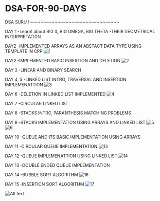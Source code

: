 # DSA-FOR-90-DAYS
DSA SURU !~~~~~~~~~~~~~~~~~~~~~~~~~~~~~~~~


DAY 1 
-Learnt about BIG 0, BIG OMEGA, BIG THETA
-THEIR GEOMETRICAL INTERPRETATION

DAY2 
-IMPLEMENTED ARRAYS AS AN ABSTACT DATA TYPE USING TEMPLATE IN CPP
![1](https://github.com/arishaprasain/DSA-FOR-90-DAYS/assets/105920260/61b947d7-bca9-4e94-a5db-8d17154ad63e)


DAY2 
-IMPLEMENTED BASIC INSERTION AND DELETION
![2](https://github.com/arishaprasain/DSA-FOR-90-DAYS/assets/105920260/dc347223-6c5d-494e-9f9b-a4c0b6211208)


DAY 3
-LINEAR AND BINARY SEARCH

DAY 4, 5
-LINKED LIST INTRO, TRAVERSAL AND INSERTION IMPLEMENATTION
![3](https://github.com/arishaprasain/DSA-FOR-90-DAYS/assets/105920260/ad2af9c4-2b4f-4144-859f-f1c32dc4bad8)


DAY 6
-DELETION IN LINKED LIST IMPLEMENTED
![4](https://github.com/arishaprasain/DSA-FOR-90-DAYS/assets/105920260/589a8bff-8cf3-4c25-956e-b07363afce17)

DAY 7
-CIRCULAR LINKED LIST

DAY 8
-STACKS INTRO, PARANTHESIS MATCHING PROBLEMS

DAY 9
-STACKS IMPLEMENTATION USING ARRAYS AND LINKED LIST
![5](https://github.com/arishaprasain/DSA-FOR-90-DAYS/assets/105920260/fea92baf-19d2-4a8e-a93b-6a8fc3705c31)
![6](https://github.com/arishaprasain/DSA-FOR-90-DAYS/assets/105920260/2b0f525a-14fe-4262-ac1e-7a708eb1628a)

DAY 10
-QUEUE AND ITS BASIC IMPLEMENTATION USING ARRAYS

DAY 11
-CIRCULAR QUEUE IMPLEMENTATION
![13](https://github.com/arishaprasain/DSA-FOR-90-DAYS/assets/105920260/e1d1473e-2f9a-452c-bd77-8f38185d6f46)


DAY 12
-QUEUE IMPLEMENATTION USING LINKED LIST
![14](https://github.com/arishaprasain/DSA-FOR-90-DAYS/assets/105920260/429229cb-8803-4d44-a303-0ead34fbd969)


DAY 13
-DOUBLE ENDED QUEUE IMPLEMENTATION

DAY 14
-BUBBLE SORT ALGORITHM
![16](https://github.com/arishaprasain/DSA-FOR-90-DAYS/assets/105920260/0980f9e7-6039-4542-8135-9475a7973889)

DAY 15
-INSERTION SORT ALGORITHM
![17](https://github.com/arishaprasain/DSA-FOR-90-DAYS/assets/105920260/ab8f3d99-0f2e-489c-af15-4d4dbc4927d4)


![Alt text](image-1.png)
